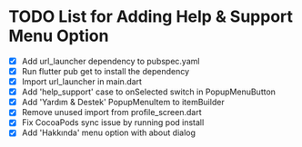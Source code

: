 # TODO List for Adding Help & Support Menu Option

- [x] Add url_launcher dependency to pubspec.yaml
- [x] Run flutter pub get to install the dependency
- [x] Import url_launcher in main.dart
- [x] Add 'help_support' case to onSelected switch in PopupMenuButton
- [x] Add 'Yardım & Destek' PopupMenuItem to itemBuilder
- [x] Remove unused import from profile_screen.dart
- [x] Fix CocoaPods sync issue by running pod install
- [x] Add 'Hakkında' menu option with about dialog
